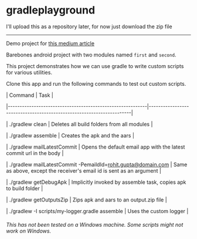# gradleplayground
I'll upload this as a repository later, for now just download the zip file

---

Demo project for [this medium article](https://medium.com/android-dev-corner/gradle-basics-for-android-developers-9d7a3bf062bb)

 

Barebones android project with two modules named `first` and `second`.

This project demonstrates how we can use gradle to write custom scripts for various utilities.

Clone this app and run the following commands to test out custom scripts.

 

| Command                                                   | Task                                                                 |

|-----------------------------------------------------------|----------------------------------------------------------------------|

| ./gradlew clean                                           | Deletes all build folders from all modules                           |

| ./gradlew assemble                                        | Creates the apk and the aars                                         |

| ./gradlew mailLatestCommit                                    | Opens the default email app with the latest commit url in the body   |

| ./gradlew mailLatestCommit -PemaildId=rohit.gupta@domain.com | Same as above, except the receiver's email id is sent as an argument |

| ./gradlew getDebugApk                                  | Implicitly invoked by assemble task, copies apk to build folder      |

| ./gradlew getOutputsZip                                  | Zips apk and aars to an output.zip file                              |

| ./gradlew -I scripts/my-logger.gradle assemble            | Uses the custom logger                                               |

 

###### This has not been tested on a Windows machine. Some scripts might not work on Windows.

